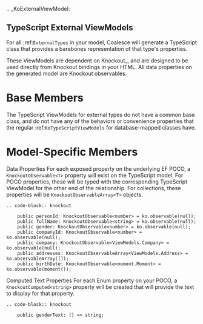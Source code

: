 

.. _KoExternalViewModel:

TypeScript External ViewModels
------------------------------

For all :ref:`ExternalTypes` in your model, Coalesce will generate a TypeScript class that provides a barebones representation of that type's properties.

These ViewModels are dependent on Knockout_, and are designed to be used directly from Knockout bindings in your HTML. All data properties on the generated model are Knockout observables.

Base Members
============

The TypeScript ViewModels for external types do not have a common base class, and do not have any of the behaviors or convenience properties that the regular :ref:`KoTypeScriptViewModels` for database-mapped classes have.


Model-Specific Members
======================

Data Properties
    For each exposed property on the underlying EF POCO, a `KnockoutObservable<T>` property will exist on the TypeScript model. For POCO properties, these will be typed with the corresponding TypeScript ViewModel for the other end of the relationship. For collections, these properties will be `KnockoutObservableArray<T>` objects.

    .. code-block:: knockout

        public personId: KnockoutObservable<number> = ko.observable(null);
        public fullName: KnockoutObservable<string> = ko.observable(null);
        public gender: KnockoutObservable<number> = ko.observable(null);
        public companyId: KnockoutObservable<number> = ko.observable(null);
        public company: KnockoutObservable<ViewModels.Company> = ko.observable(null);
        public addresses: KnockoutObservableArray<ViewModels.Address> = ko.observableArray([]);
        public birthDate: KnockoutObservable<moment.Moment> = ko.observable(moment());

Computed Text Properties
    For each Enum property on your POCO, a `KnockoutComputed<string>` property will be created that will provide the text to display for that property.

    .. code-block:: knockout

        public genderText: () => string;
